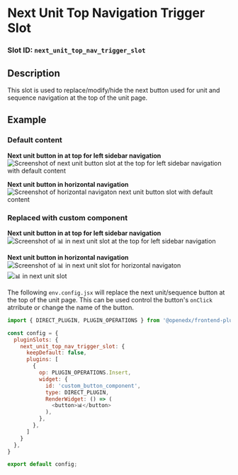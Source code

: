 # Next Unit Top Navigation Trigger Slot

### Slot ID: `next_unit_top_nav_trigger_slot`

## Description

This slot is used to replace/modify/hide the next button used for unit and sequence navigation at the top of the unit page.

## Example

### Default content

**Next unit button in at top for left sidebar navigation**
![Screenshot of next unit button slot at the top for left sidebar navigation with default content](./screenshot_unit_at_top_default.png)

**Next unit button in horizontal navigation**
![Screenshot of horizontal navigaton next unit button slot with default content](./screenshot_horizontal_nav_default.png)

### Replaced with custom component

**Next unit button in at top for left sidebar navigation**
![Screenshot of 📊 in next unit slot at the top for left sidebar navigation](./screenshot_unit_at_top_custom.png)

**Next unit button in horizontal navigation**
![Screenshot of 📊 in next unit slot for horizontal navigaton](./screenshot_horizontal_nav_default.png)
![📊 in next unit slot](./screenshot_horizontal_nav_custom.png)

The following `env.config.jsx` will replace the next unit/sequence button at the top of the unit page. This can be used control the
button's `onClick` atrribute or change the name of the button.

```js
import { DIRECT_PLUGIN, PLUGIN_OPERATIONS } from '@openedx/frontend-plugin-framework';

const config = {
  pluginSlots: {
    next_unit_top_nav_trigger_slot: {
      keepDefault: false,
      plugins: [
        {
          op: PLUGIN_OPERATIONS.Insert,
          widget: {
            id: 'custom_button_component',
            type: DIRECT_PLUGIN,
            RenderWidget: () => (
              <button>📊</button>
            ),
          },
        },
      ]
    }
  },
}

export default config;
```
